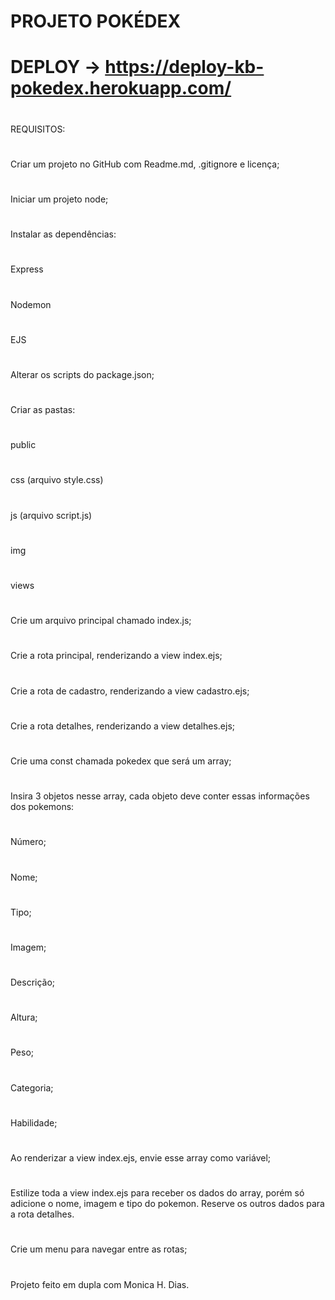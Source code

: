 # PROJETO POKÉDEX 
#
# DEPLOY -> https://deploy-kb-pokedex.herokuapp.com/
#
REQUISITOS:
#
Criar um projeto no GitHub com Readme.md, .gitignore e licença;
#
Iniciar um projeto node;
#
Instalar as dependências:
#
Express
#
Nodemon
#
EJS
#
Alterar os scripts do package.json;
#
Criar as pastas:
#
public
#
css (arquivo style.css)
#
js (arquivo script.js)
#
img
#
views
#
Crie um arquivo principal chamado index.js;
#
Crie a rota principal, renderizando a view index.ejs;
#
Crie a rota de cadastro, renderizando a view cadastro.ejs;
#
Crie a rota detalhes, renderizando a view detalhes.ejs;
#
Crie uma const chamada pokedex que será um array;
#
Insira 3 objetos nesse array, cada objeto deve conter essas informações dos pokemons:
#
Número;
#
Nome;
#
Tipo;
#
Imagem;
#
Descrição;
#
Altura;
#
Peso;
#
Categoria;
#
Habilidade;
#
Ao renderizar a view index.ejs, envie esse array como variável;
#
#
Estilize toda a view index.ejs para receber os dados do array, porém só adicione o nome, imagem e tipo do pokemon. Reserve os outros dados para a rota detalhes.
#
Crie um menu para navegar entre as rotas;
#
Projeto feito em dupla com Monica H. Dias.
